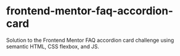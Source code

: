 # frontend-mentor-faq-accordion-card
Solution to the Frontend Mentor FAQ accordion card challenge using semantic HTML, CSS flexbox, and JS.
